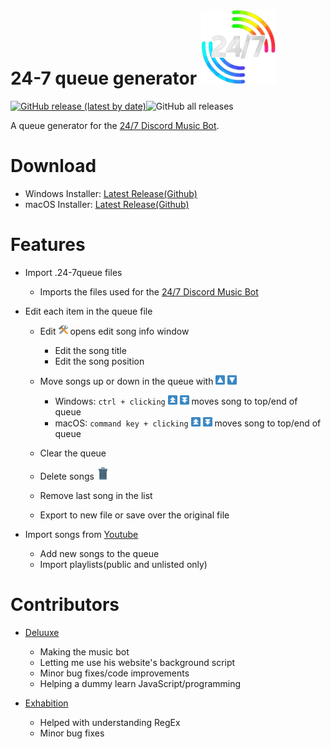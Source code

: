 # 24-7 queue generator <img src="https://github.com/JanieUwU/24-7-Music-Bot-Queue-Generator/raw/master/assets/logo.png" alt="24/7 Logo" height="120" width="120"/>
[![GitHub release (latest by date)](https://img.shields.io/github/downloads/JanieUwU/24-7-Music-Bot-Queue-Generator/latest/total?style=plastic)](https://github.com/JanieUwU/24-7-Music-Bot-Queue-Generator/releases)![GitHub all releases](https://img.shields.io/github/downloads/JanieUwU/24-7-Music-Bot-Queue-Generator/total?label=total%20downloads&style=plastic)

A queue generator for the [24/7 Discord Music Bot](https://24-7music.com/).

# Download
* Windows Installer: [Latest Release(Github)](https://github.com/JanieUwU/24-7-Music-Bot-Queue-Generator/releases/download/v1.7.3/24-7queue-generator-Setup-1.7.3.exe)
* macOS Installer: [Latest Release(Github)](https://github.com/JanieUwU/24-7-Music-Bot-Queue-Generator/releases/download/v1.7.3/24-7queue.generator-macOS-1.7.3.dmg)

# Features
* Import .24-7queue files
    * Imports the files used for the [24/7 Discord Music Bot](https://24-7music.com/)

* Edit each item in the queue file
    * Edit <img src="https://github.com/JanieUwU/24-7-Music-Bot-Queue-Generator/raw/master/assets/buttons/edit.png" alt="edit.png" height="15" width="15"/> opens edit song info window
        * Edit the song title
        * Edit the song position
    * Move songs up or down in the queue with <img src="https://github.com/JanieUwU/24-7-Music-Bot-Queue-Generator/raw/master/assets/buttons/up.png" alt="up.png" height="15" width="15"/> <img src="https://github.com/JanieUwU/24-7-Music-Bot-Queue-Generator/raw/master/assets/buttons/down.png" alt="down.png" height="15" width="15"/>
        * Windows: `ctrl + clicking` <img src="https://github.com/JanieUwU/24-7-Music-Bot-Queue-Generator/raw/master/assets/buttons/movetop.png" alt="movetop.png" height="15" width="15"/> <img src="https://github.com/JanieUwU/24-7-Music-Bot-Queue-Generator/raw/master/assets/buttons/movebottom.png" alt="movebottom.png" height="15" width="15"/> moves song to top/end of queue
        * macOS: `command key + clicking` <img src="https://github.com/JanieUwU/24-7-Music-Bot-Queue-Generator/raw/master/assets/buttons/movetop.png" alt="movetop.png" height="15" width="15"/> <img src="https://github.com/JanieUwU/24-7-Music-Bot-Queue-Generator/raw/master/assets/buttons/movebottom.png" alt="movebottom.png" height="15" width="15"/> moves song to top/end of queue

    * Clear the queue
    * Delete songs <img src="https://github.com/JanieUwU/24-7-Music-Bot-Queue-Generator/raw/master/assets/buttons/trash.png" alt="trash.png" height="20" width="20"/>
    * Remove last song in the list
    * Export to new file or save over the original file

* Import songs from [Youtube](https://www.youtube.com/)
    * Add new songs to the queue 
    * Import playlists(public and unlisted only)

# Contributors
* [Deluuxe](https://github.com/DELUUXE)
    * Making the music bot
    * Letting me use his website's background script
    * Minor bug fixes/code improvements
    * Helping a dummy learn JavaScript/programming

* [Exhabition](https://github.com/Exhabition)
    * Helped with understanding RegEx
    * Minor bug fixes